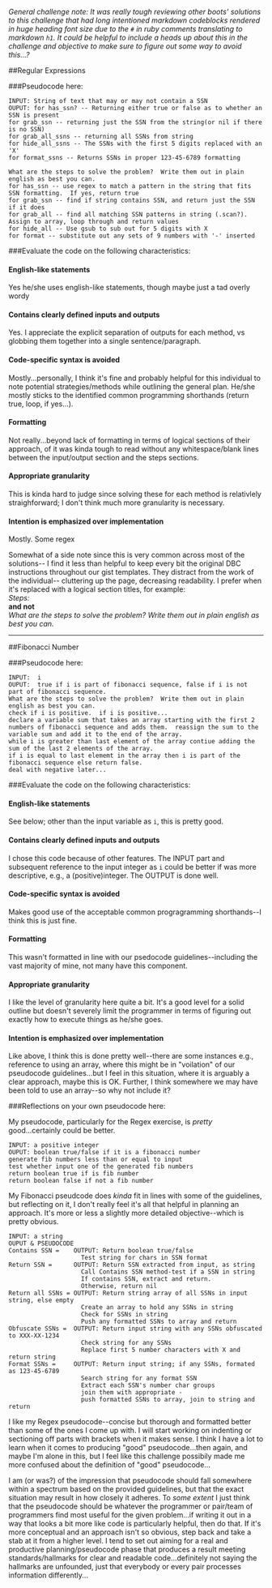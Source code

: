 *General challenge note: It was really tough reviewing other boots' solutions to this challenge that had long intentioned markdown codeblocks rendered in huge heading font size due to the `#` in ruby comments translating to markdown `h1`. It could be helpful to include a heads up about this in the challenge and objective to make sure to figure out some way to avoid this...?*

##Regular Expressions

###Pseudocode here:

	INPUT: String of text that may or may not contain a SSN 
	OUPUT: for has_ssn? -- Returning either true or false as to whether an SSN is present
	for grab_ssn -- returning just the SSN from the string(or nil if there is no SSN)
	for grab_all_ssns -- returning all SSNs from string
	for hide_all_ssns -- The SSNs with the first 5 digits replaced with an 'X'
	for format_ssns -- Returns SSNs in proper 123-45-6789 formatting
	
	What are the steps to solve the problem?  Write them out in plain english as best you can.
	for has_ssn -- use regex to match a pattern in the string that fits SSN formatting.  If yes, return true
	for grab_ssn -- find if string contains SSN, and return just the SSN if it does
	for grab_all -- find all matching SSN patterns in string (.scan?).  Assign to array, loop through and return values
	for hide_all -- Use gsub to sub out for 5 digits with X
	for format -- substitute out any sets of 9 numbers with '-' inserted
 
###Evaluate the code on the following characteristics:

#### English-like statements
Yes he/she uses english-like statements, though maybe just a tad overly wordy   

#### Contains clearly defined inputs and outputs
Yes. I appreciate the explicit separation of outputs for each method, vs globbing them together into a single sentence/paragraph.

#### Code-specific syntax is avoided
Mostly...personally, I think it's fine and probably helpful for this individual to note potential strategies/methods while outlining the general plan. He/she mostly sticks to the identified common programming shorthands (return true, loop, if yes...). 

#### Formatting 
Not really...beyond lack of formatting in terms of logical sections of their approach, of it was kinda tough to read without any whitespace/blank lines between the input/output section and the steps sections.

#### Appropriate granularity 

This is kinda hard to judge since solving these for each method is relativlely straighforward; I don't think much more granularity is necessary.

#### Intention is emphasized over implementation
Mostly. Some regex

Somewhat of a side note since this is very common across most of the solutions-- I find it less than helpful to keep every bit the original DBC instructions throughout our gist templates. They distract from the work of the individual-- cluttering up the page, decreasing readability. I prefer when it's replaced with a logical section titles, for example:<br />
*Steps:* <br/>
**and not**<br/>
*What are the steps to solve the problem?  Write them out in plain english as best you can.*

***
##Fibonacci Number

###Pseudocode here:

	INPUT:  i
	OUPUT:  true if i is part of fibonacci sequence, false if i is not part of fibonacci sequence.
	What are the steps to solve the problem?  Write them out in plain english as best you can.
	check if i is positive.  if i is positive...
	declare a variable sum that takes an array starting with the first 2 numbers of fibonacci sequence and adds them.  reassign the sum to the variable sum and add it to the end of the array.
	while i is greater than last element of the array contiue adding the sum of the last 2 elements of the array.
	if i is equal to last elememt in the array then i is part of the fibonacci sequence else return false.
	deal with negative later...
 
###Evaluate the code on the following characteristics:

#### English-like statements
See below; other than the input variable as `i`, this is pretty good. 

#### Contains clearly defined inputs and outputs
I chose this code because of other features. The INPUT part and subsequent reference to the input integer as `i` could be better if was more descriptive, e.g., a (positive)integer. The OUTPUT is done well. 

#### Code-specific syntax is avoided
Makes good use of the acceptable common progragramming shorthands--I think this is just fine.

#### Formatting 
This wasn't formatted in line with our psedocode guidelines--including the vast majority of mine, not many have this component.
#### Appropriate granularity 
I like the level of granularity here quite a bit. It's a good level for a solid outline but doesn't severely limit the programmer in terms of figuring out exactly how to execute things as he/she goes. 

#### Intention is emphasized over implementation
Like above, I think this is done pretty well--there are some instances e.g., reference to using an array, where this might be in "voilation" of our pseudocode guidelines...but I feel in this situation, where it is arguably a clear approach, maybe this is OK. Further, I think somewhere we may have been told to use an array--so why not include it?


###Reflections on your own pseudocode here:

My pseudocode, particularly for the Regex exercise, is *pretty* good...certainly could be better. 


	 
	INPUT: a positive integer
	OUPUT: boolean true/false if it is a fibonacci number
	generate fib numbers less than or equal to input
	test whether input one of the generated fib numbers
	return boolean true if is fib number
	return boolean false if not a fib number

My Fibonacci pseudcode does *kinda* fit in lines with some of the guidelines, but reflecting on it, I don't really feel it's all that helpful in planning an approach. It's more or less a slightly more detailed objective--which is pretty obvious. 

	INPUT: a string
	OUPUT & PSEUDOCODE
	Contains SSN =    OUTPUT: Return boolean true/false
	                    Test string for chars in SSN format
	Return SSN =      OUTPUT: Return SSN extracted from input, as string
	                    Call Contains SSN method-test if a SSN in string
	                    If contains SSN, extract and return.
	                    Otherwise, return nil
	Return all SSNs = OUTPUT: Return string array of all SSNs in input string, else empty
	                    Create an array to hold any SSNs in string
	                    Check for SSNs in string
	                    Push any formatted SSNs to array and return
	Obfuscate SSNs =  OUTPUT: Return input string with any SSNs obfuscated to XXX-XX-1234
	                    Check string for any SSNs
	                    Replace first 5 number characters with X and return string
	Format SSNs =     OUTPUT: Return input string; if any SSNs, formated as 123-45-6789
	                    Search string for any format SSN
	                    Extract each SSN's number char groups
	                    join them with appropriate -
	                    push formatted SSNs to array, join to string and return


I like my Regex pseudocode--concise but thorough and formatted better than some of the ones I come up with. I will start working on indenting or sectioning off parts with brackets when it makes sense. I think I have a lot to learn when it comes to producing "good" pseudocode...then again, and maybe I'm alone in this, but I feel like this challenge possibily made me more confused about the definition of "good" pseudocode...

I am (or was?) of the impression that pseudocode should fall somewhere within a spectrum based on the provided guidelines, but that the exact situation may result in how closely it adheres. To *some extent* I just think that the pseudocode should be whatever the programmer or pair/team of programmers find most useful for the given problem...if writing it out in a way that looks a bit more like code is particularly helpful, then do that. If it's more conceptual and an approach isn't so obvious, step back and take a stab at it from a higher level. I tend to set out aiming for a real and productive planning/pseudocode phase that produces a result meeting standards/hallmarks for clear and readable code...definitely not saying the hallmarks are unfounded, just that everybody or every pair processes information differently...


